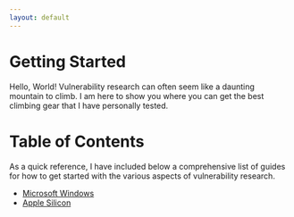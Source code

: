 ```yaml
---
layout: default
---
```


# Getting Started

Hello, World! Vulnerability research can often seem like a daunting mountain to climb. I am here to show you where you can get the best climbing gear that I have personally tested.

# Table of Contents

As a quick reference, I have included below a comprehensive list of guides for how to get started with the various aspects of vulnerability research.

* [Microsoft Windows](./Windows.md)
* [Apple Silicon](./Apple.md)


